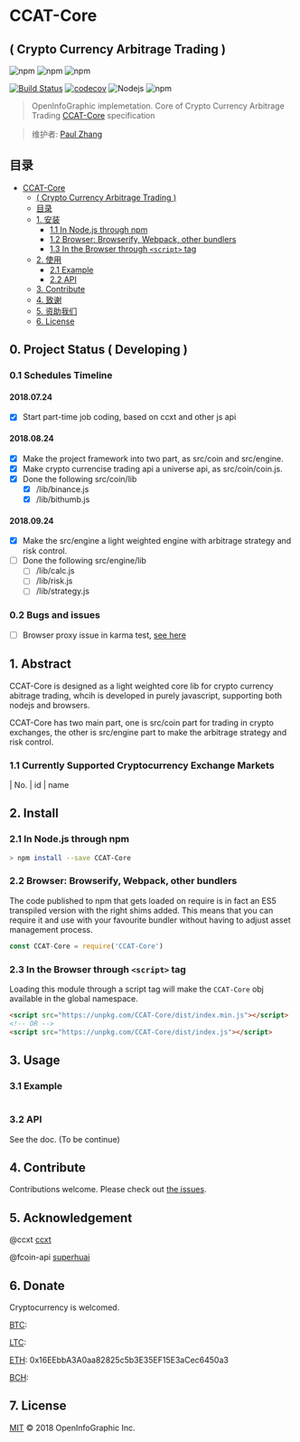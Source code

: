 # CCAT-Core
## ( Crypto Currency Arbitrage Trading )

![npm](https://img.shields.io/badge/Project-CCAT%20Core-blue.svg?style=plastic)
![npm](https://img.shields.io/badge/Status-Devloping-blue.svg?style=plastic)
![npm](https://img.shields.io/badge/Made%20by-OpenInfoGraphic-blue.svg?style=plastic)

[![Build Status](http://45.76.208.48:8080/buildStatus/icon?job=CCAT-Core&style=plastic)](http://45.76.208.48:8080/job/CCAT-Core)
[![codecov](https://codecov.io/gh/OpenInfoGraphic/CCAT-Core/branch/master/graph/badge.svg?style=plastic)](https://codecov.io/gh/OpenInfoGraphic/CCAT-Core)
![Nodejs](https://img.shields.io/badge/Node.js-%3E%3D8.11.0-orange.svg?style=plastic)
![npm](https://img.shields.io/badge/npm-%3E%3D6.0.0-orange.svg?style=plastic)

> OpenInfoGraphic implemetation. Core of Crypto Currency Arbitrage Trading
[CCAT-Core](https://github.com/OpenInfoGraphic/CCAT-Core) specification

> 维护者:
[Paul Zhang](https://github.com/paulplayer)

## 目录
<!-- TOC depthFrom:1 depthTo:6 withLinks:1 updateOnSave:1 orderedList:0 -->

- [CCAT-Core](#CCAT-Core)
	- [( Crypto Currency Arbitrage Trading )](#-crypto-currency-arbitrage-trading-)
	- [目录](#目录)
	- [1. 安装](#1-安装)
		- [1.1 In Node.js through npm](#11-in-nodejs-through-npm)
		- [1.2 Browser: Browserify, Webpack, other bundlers](#12-browser-browserify-webpack-other-bundlers)
		- [1.3 In the Browser through `<script>` tag](#13-in-the-browser-through-script-tag)
	- [2. 使用](#2-使用)
		- [2.1 Example](#21-example)
		- [2.2 API](#22-api)
	- [3. Contribute](#3-contribute)
	- [4. 致谢](#4-致谢)
	- [5. 资助我们](#5-资助我们)
	- [6. License](#6-license)

<!-- /TOC -->

## 0. Project Status ( Developing )

### 0.1 Schedules Timeline

#### 2018.07.24
- [x] Start part-time job coding, based on ccxt and other js api

#### 2018.08.24
- [x] Make the project framework into two part, as src/coin and src/engine.
- [x] Make crypto currencise trading api a universe api, as src/coin/coin.js.
- [x] Done the following src/coin/lib
	- [x] /lib/binance.js
	- [x] /lib/bithumb.js

#### 2018.09.24
- [x] Make the src/engine a light weighted engine with arbitrage strategy and risk control.
- [ ] Done the following src/engine/lib
	- [ ] /lib/calc.js
	- [ ] /lib/risk.js
	- [ ] /lib/strategy.js

### 0.2 Bugs and issues

- [ ] Browser proxy issue in karma test, [see here](https://github.com/OpenInfoGraphic/CCAT-Core/issues)

## 1. Abstract

CCAT-Core is designed as a light weighted core lib for crypto currency abitrage trading, whcih is developed in purely javascript, supporting both nodejs and browsers.

CCAT-Core has two main part, one is src/coin part for trading in crypto exchanges, the other is src/engine part to make the arbitrage strategy and risk control.

### 1.1 Currently Supported Cryptocurrency Exchange Markets

| No. | id | name


## 2. Install

### 2.1 In Node.js through npm

```bash
> npm install --save CCAT-Core
```

### 2.2 Browser: Browserify, Webpack, other bundlers

The code published to npm that gets loaded on require is in fact an ES5 transpiled version with the right shims added. This means that you can require it and use with your favourite bundler without having to adjust asset management process.

```js
const CCAT-Core = require('CCAT-Core')
```


### 2.3 In the Browser through `<script>` tag

Loading this module through a script tag will make the ```CCAT-Core``` obj available in the global namespace.

```html
<script src="https://unpkg.com/CCAT-Core/dist/index.min.js"></script>
<!-- OR -->
<script src="https://unpkg.com/CCAT-Core/dist/index.js"></script>
```

## 3. Usage

### 3.1 Example

```JavaScript

```

### 3.2 API

See the doc. (To be continue)


## 4. Contribute

Contributions welcome. Please check out [the issues](https://github.com/OpenInfoGraphic/CCAT-Core/issues).

## 5. Acknowledgement

@ccxt
[ccxt](https://github.com/ccxt/ccxt.git)

@fcoin-api
[superhuai](https://github.com/superhuai/fcoin-api.git)


## 6. Donate

Cryptocurrency is welcomed.

[BTC](#):

[LTC](#):

[ETH](#): 0x16EEbbA3A0aa82825c5b3E35EF15E3aCec6450a3

[BCH](#):

## 7. License

[MIT](LICENSE) © 2018 OpenInfoGraphic Inc.
